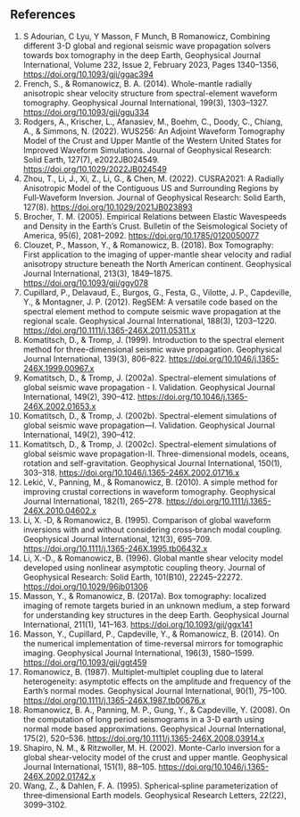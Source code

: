 ## References
1. S Adourian, C Lyu, Y Masson, F Munch, B Romanowicz, Combining different 3-D global and regional seismic wave propagation solvers towards box tomography in the deep Earth, Geophysical Journal International, Volume 232, Issue 2, February 2023, Pages 1340–1356, https://doi.org/10.1093/gji/ggac394
1. French, S., & Romanowicz, B. A. (2014). Whole-mantle radially anisotropic shear velocity structure from spectral-element waveform tomography. Geophysical Journal International, 199(3), 1303–1327. https://doi.org/10.1093/gji/ggu334
1. Rodgers, A., Krischer, L., Afanasiev, M., Boehm, C., Doody, C., Chiang, A., & Simmons, N. (2022). WUS256: An Adjoint Waveform Tomography Model of the Crust and Upper Mantle of the Western United States for Improved Waveform Simulations. Journal of Geophysical Research: Solid Earth, 127(7), e2022JB024549. https://doi.org/10.1029/2022JB024549
1. Zhou, T., Li, J., Xi, Z., Li, G., & Chen, M. (2022). CUSRA2021: A Radially Anisotropic Model of the Contiguous US and Surrounding Regions by Full‐Waveform Inversion. Journal of Geophysical Research: Solid Earth, 127(8). https://doi.org/10.1029/2021JB023893
1. Brocher, T. M. (2005). Empirical Relations between Elastic Wavespeeds and Density in the Earth’s Crust. Bulletin of the Seismological Society of America, 95(6), 2081–2092. https://doi.org/10.1785/0120050077
1. Clouzet, P., Masson, Y., & Romanowicz, B. (2018). Box Tomography: First application to the imaging of upper-mantle shear velocity and radial anisotropy structure beneath the North American continent. Geophysical Journal International, 213(3), 1849–1875. https://doi.org/10.1093/gji/ggy078
1. Cupillard, P., Delavaud, E., Burgos, G., Festa, G., Vilotte, J. P., Capdeville, Y., & Montagner, J. P. (2012). RegSEM: A versatile code based on the spectral element method to compute seismic wave propagation at the regional scale. Geophysical Journal International, 188(3), 1203–1220. https://doi.org/10.1111/j.1365-246X.2011.05311.x
1. Komatitsch, D., & Tromp, J. (1999). Introduction to the spectral element method for three-dimensional seismic wave propagation. Geophysical Journal International, 139(3), 806–822. https://doi.org/10.1046/j.1365-246X.1999.00967.x
1. Komatitsch, D., & Tromp, J. (2002a). Spectral-element simulations of global seismic wave propagation - I. Validation. Geophysical Journal International, 149(2), 390–412. https://doi.org/10.1046/j.1365-246X.2002.01653.x
1. Komatitsch, D., & Tromp, J. (2002b). Spectral-element simulations of global seismic wave propagation—I. Validation. Geophysical Journal International, 149(2), 390–412.
1. Komatitsch, D., & Tromp, J. (2002c). Spectral-element simulations of global seismic wave propagation-II. Three-dimensional models, oceans, rotation and self-gravitation. Geophysical Journal International, 150(1), 303–318. https://doi.org/10.1046/j.1365-246X.2002.01716.x
1. Lekić, V., Panning, M., & Romanowicz, B. (2010). A simple method for improving crustal corrections in waveform tomography. Geophysical Journal International, 182(1), 265–278. https://doi.org/10.1111/j.1365-246X.2010.04602.x
1. Li, X. ‐D, & Romanowicz, B. (1995). Comparison of global waveform inversions with and without considering cross‐branch modal coupling. Geophysical Journal International, 121(3), 695–709. https://doi.org/10.1111/j.1365-246X.1995.tb06432.x
1. Li, X.-D., & Romanowicz, B. (1996). Global mantle shear velocity model developed using nonlinear asymptotic coupling theory. Journal of Geophysical Research: Solid Earth, 101(B10), 22245–22272. https://doi.org/10.1029/96jb01306
1. Masson, Y., & Romanowicz, B. (2017a). Box tomography: localized imaging of remote targets buried in an unknown medium, a step forward for understanding key structures in the deep Earth. Geophysical Journal International, 211(1), 141–163. https://doi.org/10.1093/gji/ggx141
1. Masson, Y., Cupillard, P., Capdeville, Y., & Romanowicz, B. (2014). On the numerical implementation of time-reversal mirrors for tomographic imaging. Geophysical Journal International, 196(3), 1580–1599. https://doi.org/10.1093/gji/ggt459
1. Romanowicz, B. (1987). Multiplet-multiplet coupling due to lateral heterogeneity: asymptotic effects on the amplitude and frequency of the Earth’s normal modes. Geophysical Journal International, 90(1), 75–100. https://doi.org/10.1111/j.1365-246X.1987.tb00676.x
1. Romanowicz, B. A., Panning, M. P., Gung, Y., & Capdeville, Y. (2008). On the computation of long period seismograms in a 3-D earth using normal mode based approximations. Geophysical Journal International, 175(2), 520–536. https://doi.org/10.1111/j.1365-246X.2008.03914.x
1. Shapiro, N. M., & Ritzwoller, M. H. (2002). Monte-Carlo inversion for a global shear-velocity model of the crust and upper mantle. Geophysical Journal International, 151(1), 88–105. https://doi.org/10.1046/j.1365-246X.2002.01742.x
1. Wang, Z., & Dahlen, F. A. (1995). Spherical‐spline parameterization of three‐dimensional Earth models. Geophysical Research Letters, 22(22), 3099–3102.
